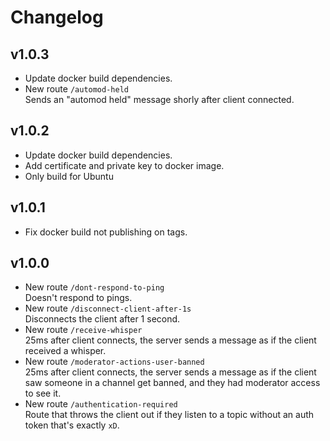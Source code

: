 # Changelog

## v1.0.3

 - Update docker build dependencies.
 - New route `/automod-held`  
   Sends an "automod held" message shorly after client connected.

## v1.0.2

 - Update docker build dependencies.
 - Add certificate and private key to docker image.
 - Only build for Ubuntu

## v1.0.1

 - Fix docker build not publishing on tags.

## v1.0.0
 - New route `/dont-respond-to-ping`  
   Doesn't respond to pings.
 - New route `/disconnect-client-after-1s`  
   Disconnects the client after 1 second.
 - New route `/receive-whisper`  
   25ms after client connects, the server sends a message as if the client received a whisper.
 - New route `/moderator-actions-user-banned`  
   25ms after client connects, the server sends a message as if the client saw someone in a channel get banned, and they had moderator access to see it.
 - New route `/authentication-required`  
   Route that throws the client out if they listen to a topic without an auth token that's exactly `xD`.
